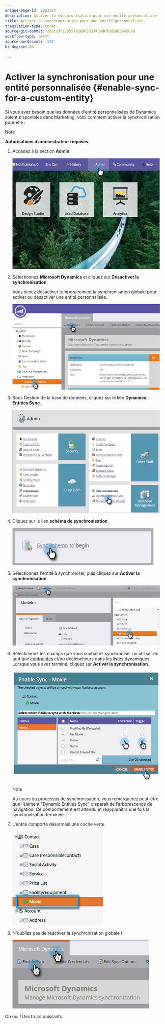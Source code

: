 ```yaml
---
unique-page-id: 2953384
description: Activer la synchronisation pour une entité personnalisée - Documents marketing - Documentation du produit
title: Activer la synchronisation pour une entité personnalisée
translation-type: tm+mt
source-git-commit: 2b5ccd7220557a5e966d33436d0f0d2a65e4589d
workflow-type: tm+mt
source-wordcount: '172'
ht-degree: 0%

---
```



# Activer la synchronisation pour une entité personnalisée {#enable-sync-for-a-custom-entity}

Si vous avez besoin que les données d&#39;entité personnalisées de Dynamics soient disponibles dans Marketing, voici comment activer la synchronisation pour elle :

>[!NOTE]
>
>**Autorisations d’administrateur requises**

1. Accédez à la section **Admin**.

   ![](assets/image2014-10-20-14-3a32-3a16.png)

1. Sélectionnez **Microsoft Dynamics** et cliquez sur **Désactiver la synchronisation**.

   Vous devez désactiver temporairement la synchronisation globale pour activer ou désactiver une entité personnalisée.

   ![](assets/image2015-11-10-9-3a0-3a6.png)

1. Sous Gestion de la base de données, cliquez sur le lien **Dynamics Entities Sync**.

   ![](assets/image2015-11-10-9-3a6-3a55.png)

1. Cliquez sur le lien **schéma de synchronisation**.

   ![](assets/image2015-11-10-9-3a41-3a37.png)

1. Sélectionnez l&#39;entité à synchroniser, puis cliquez sur **Activer la synchronisation**.

   ![](assets/image2015-11-10-9-3a44-3a35.png)

1. Sélectionnez les champs que vous souhaitez synchroniser ou utiliser en tant que [contraintes](/help/marketo/product-docs/core-marketo-concepts/smart-lists-and-static-lists/using-smart-lists/add-a-constraint-to-a-smart-list-filter.md) et/ou déclencheurs dans les listes dynamiques. Lorsque vous avez terminé, cliquez sur **Activer la synchronisation**.

   ![](assets/image2014-10-20-14-3a32-3a55.png)

   >[!NOTE]
   >
   >Au cours du processus de synchronisation, vous remarquerez peut-être que l’élément &quot;Dynamic Entities Sync&quot; disparaît de l’arborescence de navigation. Ce comportement est attendu et réapparaîtra une fois la synchronisation terminée.

1. L&#39;entité comporte désormais une coche verte.

   ![](assets/image2014-10-20-14-3a33-3a4.png)

1. N&#39;oubliez pas de réactiver la synchronisation globale !

   ![](assets/image2015-11-10-9-3a48-3a35.png)

Oh oui ! Des trucs puissants.
